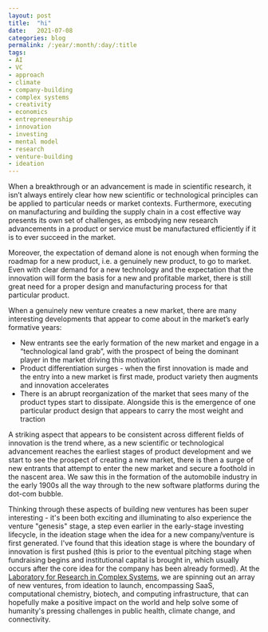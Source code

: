 ```yaml
---
layout: post
title:  "hi"
date:   2021-07-08
categories: blog
permalink: /:year/:month/:day/:title
tags:
- AI
- VC
- approach
- climate
- company-building
- complex systems
- creativity
- economics
- entrepreneurship
- innovation
- investing
- mental model
- research
- venture-building
- ideation
---
```


When a breakthrough or an advancement is made in scientific research, it isn’t always entirely clear how new scientific or technological principles can be applied to particular needs or market contexts. Furthermore, executing on manufacturing and building the supply chain in a cost effective way presents its own set of challenges, as embodying new research advancements in a product or service must be manufactured efficiently if it is to ever succeed in the market.

Moreover, the expectation of demand alone is not enough when forming the roadmap for a new product, i.e. a genuinely new product, to go to market. Even with clear demand for a new technology and the expectation that the innovation will form the basis for a new and profitable market, there is still great need for a proper design and manufacturing process for that particular product.

When a genuinely new venture creates a new market, there are many interesting developments that appear to come about in the market’s early formative years:

- New entrants see the early formation of the new market and engage in a “technological land grab”, with the prospect of being the dominant player in the market driving this motivation
- Product differentiation surges - when the first innovation is made and the entry into a new market is first made, product variety then augments and innovation accelerates
- There is an abrupt reorganization of the market that sees many of the product types start to dissipate. Alongside this is the emergence of one particular product design that appears to carry the most weight and traction

A striking aspect that appears to be consistent across different fields of innovation is the trend where, as a new scientific or technological advancement reaches the earliest stages of product development and we start to see the prospect of creating a new market, there is then a surge of new entrants that attempt to enter the new market and secure a foothold in the nascent area. We saw this in the formation of the automobile industry in the early 1900s all the way through to the new software platforms during the dot-com bubble.

Thinking through these aspects of building new ventures has been super interesting -  it's been both exciting and illuminating to also experience the venture "genesis" stage, a step even earlier in the early-stage investing lifecycle, in the ideation stage when the idea for a new company/venture is first generated. I've found that this ideation stage is where the boundary of innovation is first pushed (this is prior to the eventual pitching stage when fundraising begins and institutional capital is brought in, which usually occurs after the core idea for the company has been already formed). At the [Laboratory for Research in Complex Systems](https://www.lrc.systems/), we are spinning out an array of new ventures, from ideation to launch, encompassing SaaS, computational chemistry, biotech, and computing infrastructure, that can hopefully make a positive impact on the world and help solve some of humanity's pressing challenges in public health, climate change, and connectivity.
